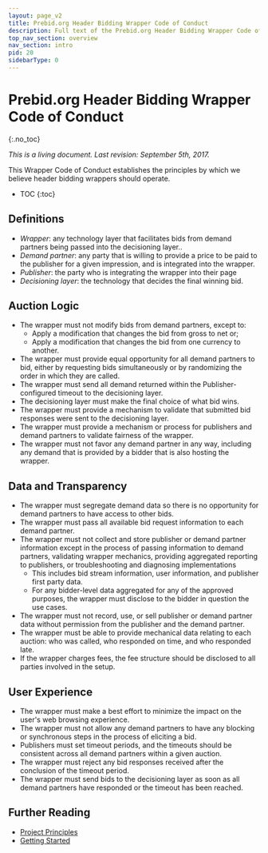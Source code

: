 ```yaml
---
layout: page_v2
title: Prebid.org Header Bidding Wrapper Code of Conduct
description: Full text of the Prebid.org Header Bidding Wrapper Code of Conduct
top_nav_section: overview
nav_section: intro
pid: 20
sidebarType: 0
---
```




# Prebid.org Header Bidding Wrapper Code of Conduct
{:.no_toc}

*This is a living document. Last revision: September 5th, 2017.*

This Wrapper Code of Conduct establishes the principles by which we believe header bidding wrappers should operate.

* TOC
{:toc}

## Definitions

* _Wrapper_: any technology layer that facilitates bids from demand partners being passed into the decisioning layer..
* _Demand partner_: any party that is willing to provide a price to be paid to the publisher for a given impression, and is integrated into the wrapper.
* _Publisher_: the party who is integrating the wrapper into their page
* _Decisioning layer_: the technology that decides the final winning bid.

## Auction Logic

* The wrapper must not modify bids from demand partners, except to:
    * Apply a modification that changes the bid from gross to net or;
    * Apply a modification that changes the bid from one currency to another.
* The wrapper must provide equal opportunity for all demand partners to bid, either by requesting bids simultaneously or by randomizing the order in which they are called.
* The wrapper must send all demand returned within the Publisher-configured timeout to the decisioning layer.
* The decisioning layer must make the final choice of what bid wins.
* The wrapper must provide a mechanism to validate that submitted bid responses were sent to the decisioning layer.
* The wrapper must provide a mechanism or process for publishers and demand partners to validate fairness of the wrapper.
* The wrapper must not favor any demand partner in any way, including any demand that is provided by a bidder that is also hosting the wrapper.

## Data and Transparency

* The wrapper must segregate demand data so there is no opportunity for demand partners to have access to other bids.
* The wrapper must pass all available bid request information to each demand partner.
* The wrapper must not collect and store publisher or demand partner information except in the process of passing information to demand partners, validating wrapper mechanics, providing aggregated reporting to publishers, or troubleshooting and diagnosing implementations
    * This includes bid stream information, user information, and publisher first party data.
    * For any bidder-level data aggregated for any of the approved purposes, the wrapper must disclose to the bidder in question the use cases.
* The wrapper must not record, use, or sell publisher or demand partner data without permission from the publisher and the demand partner.
* The wrapper must be able to provide mechanical data relating to each auction: who was called, who responded on time, and who responded late.
* If the wrapper charges fees, the fee structure should be disclosed to all parties involved in the setup.

## User Experience

* The wrapper must make a best effort to minimize the impact on the user's web browsing experience.
* The wrapper must not allow any demand partners to have any blocking or synchronous steps in the process of eliciting a bid.
* Publishers must set timeout periods, and the timeouts should be consistent across all demand partners within a given auction.
* The wrapper must reject any bid responses received after the conclusion of the timeout period.
* The wrapper must send bids to the decisioning layer as soon as all demand partners have responded or the timeout has been reached.

## Further Reading

+ [Project Principles]({{site.baseurl}}/principles.html)
+ [Getting Started]({{site.baseurl}}/overview/getting-started.html)

